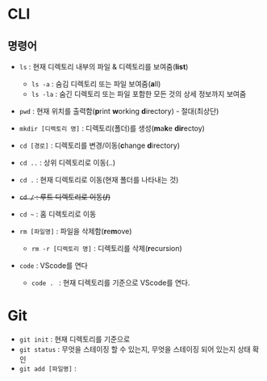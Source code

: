 # CLI

## 명령어

- `ls` : 현재 디렉토리 내부의 파일 & 디렉토리를 보여줌(**list**)
  - `ls -a` : 숨김 디렉토리 또는 파일 보여줌(**a**ll)
  - `ls -la` : 숨긴 디렉토리 또는 파일 포함한 모든 것의 상세 정보까지 보여줌
  
- `pwd` : 현재 위치를 출력함(**p**rint **w**orking **d**irectory) - 절대(최상단)

- `mkdir [디렉토리 명]` : 디렉토리(폴더)를 생성(**m**a**k**e **dir**ectoy)

- `cd [경로]` : 디렉토리를 변경/이동(**c**hange **d**irectory)

- `cd ..` : 상위 디렉토리로 이동(..)

- `cd .` : 현재 디렉토리로 이동(현재 폴더를 나타내는 것)

- ~~`cd /` : 루트 디렉토리로 이동(**/**)~~

  [^루트 디렉토리]: 리눅스 시스템 상에서의 루트 디렉토리, c:\가 아니다

- `cd ~` : 홈 디렉토리로 이동

- `rm [파일명]` : 파일을 삭제함(**r**e**m**ove)

  - `rm -r [디렉토리 명]` :  디렉토리를 삭제(**r**ecursion)

- `code` : VScode를 연다 

  - `code . ` : 현재 디렉토리를 기준으로 VScode를 연다.



# Git

- `git init` : 현재 디렉토리를 기준으로
- `git status` : 무엇을 스테이징 할 수 있는지, 무엇을 스테이징 되어 있는지 상태 확인
- `git add [파일명]` : 